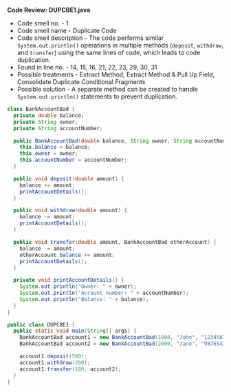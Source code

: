 **Code Review: DUPCBE1.java**
    
- Code smell no. - 1
- Code smell name - Duplicate Code
- Code smell description - The code performs similar `System.out.println()` operations in multiple methods (`deposit`, `withdraw`, and `transfer`) using the same lines of code, which leads to code duplication.
- Found in line no. - 14, 15, 16, 21, 22, 23, 29, 30, 31
- Possible treatments - Extract Method, Extract Method & Pull Up Field, Consolidate Duplicate Conditional Fragments
- Possible solution - A separate method can be created to handle `System.out.println()` statements to prevent duplication. 

```java
class BankAccountBad {
  private double balance;
  private String owner;
  private String accountNumber;

  public BankAccountBad(double balance, String owner, String accountNumber) {
    this.balance = balance;
    this.owner = owner;
    this.accountNumber = accountNumber;
  }

  public void deposit(double amount) {
    balance += amount;
    printAccountDetails();
  }

  public void withdraw(double amount) {
    balance -= amount;
    printAccountDetails();
  }

  public void transfer(double amount, BankAccountBad otherAccount) {
    balance -= amount;
    otherAccount.balance += amount;
    printAccountDetails();
  }

  private void printAccountDetails() {
    System.out.println("Owner: " + owner);
    System.out.println("Account number: " + accountNumber);
    System.out.println("Balance: " + balance);
  }
}

public class DUPCBE1 {
  public static void main(String[] args) {
    BankAccountBad account1 = new BankAccountBad(1000, "John", "123456789");
    BankAccountBad account2 = new BankAccountBad(2000, "Jane", "987654321");

    account1.deposit(500);
    account1.withdraw(200);
    account1.transfer(100, account2);
  }
}
```